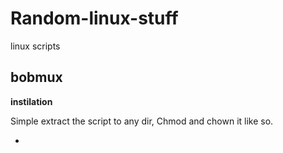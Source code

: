 # Random-linux-stuff
linux scripts


## bobmux

**instilation**

Simple extract the script to any dir, Chmod and chown it like so.

 * ```

